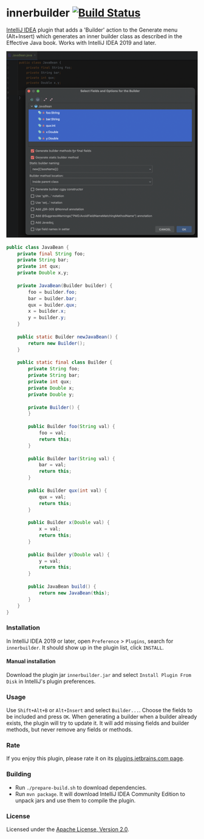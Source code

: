 innerbuilder [![Build Status](https://travis-ci.org/analytically/innerbuilder.svg?branch=master)](https://travis-ci.org/analytically/innerbuilder)
============

[IntelliJ IDEA](https://www.jetbrains.com/idea/) plugin that adds a 'Builder' action to the Generate menu (Alt+Insert)
which generates an inner builder class as described in the Effective Java book. Works with IntelliJ IDEA 2019 and later.

![screenshot](screenshot.png)

```java
public class JavaBean {
    private final String foo;
    private String bar;
    private int qux;
    private Double x,y;

    private JavaBean(Builder builder) {
        foo = builder.foo;
        bar = builder.bar;
        qux = builder.qux;
        x = builder.x;
        y = builder.y;
    }

    public static Builder newJavaBean() {
        return new Builder();
    }

    public static final class Builder {
        private String foo;
        private String bar;
        private int qux;
        private Double x;
        private Double y;

        private Builder() {
        }

        public Builder foo(String val) {
            foo = val;
            return this;
        }

        public Builder bar(String val) {
            bar = val;
            return this;
        }

        public Builder qux(int val) {
            qux = val;
            return this;
        }

        public Builder x(Double val) {
            x = val;
            return this;
        }

        public Builder y(Double val) {
            y = val;
            return this;
        }

        public JavaBean build() {
            return new JavaBean(this);
        }
    }
}
```

### Installation

In IntelliJ IDEA 2019 or later, open `Preference` > `Plugins`, search for `innerbuilder`. It should show up in 
the plugin list, click `INSTALL`.

#### Manual installation

Download the plugin jar `innerbuilder.jar` and select `Install Plugin From Disk` in IntelliJ's plugin preferences.

### Usage

Use `Shift+Alt+B` or `Alt+Insert` and select `Builder...`. Choose the fields to be included and press `OK`. When generating a
builder when a builder already exists, the plugin will try to update it. It will add missing fields and builder methods, but
never remove any fields or methods.

### Rate

If you enjoy this plugin, please rate it on its [plugins.jetbrains.com page](https://plugins.jetbrains.com/plugin/7354).

### Building

- Run `./prepare-build.sh` to download dependencies.
- Run `mvn package`. It will download IntelliJ IDEA Community Edition to unpack jars and use them to compile the plugin.

### License

Licensed under the [Apache License, Version 2.0](http://www.apache.org/licenses/LICENSE-2.0).
